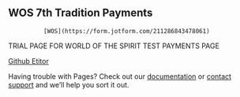 ## WOS 7th Tradition Payments
              [WOS](https://form.jotform.com/211286843478061)

TRIAL PAGE FOR WORLD OF THE SPIRIT TEST PAYMENTS PAGE


[Github Etitor](https://github.com/matauranz/WOS_7th/edit/gh-pages/index.md)



Having trouble with Pages? Check out our [documentation](https://docs.github.com/categories/github-pages-basics/) or [contact support](https://support.github.com/contact) and we’ll help you sort it out.
